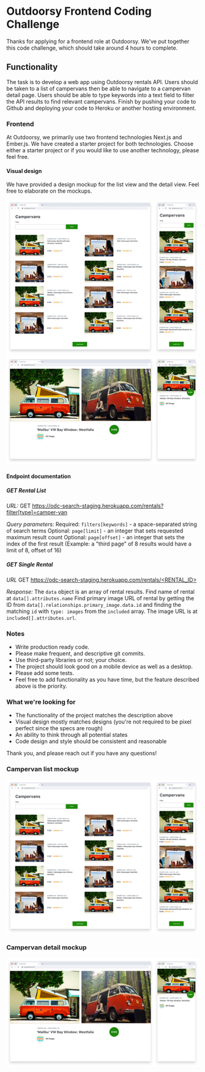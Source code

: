 # Outdoorsy Frontend Coding Challenge

Thanks for applying for a frontend role at Outdoorsy. We've put together this code challenge, which should take around 4 hours to complete.

## Functionality
The task is to develop a web app using Outdoorsy rentals API. Users should be taken to a list of campervans then be able to navigate to a campervan detail page. Users should be able to type keywords into a text field to filter the API results to find relevant campervans. Finish by pushing your code to Github and deploying your code to Heroku or another hosting environment.

### Frontend
At Outdoorsy, we primarily use two frontend technologies Next.js and Ember.js. We have created a starter project for both technologies. Choose either a starter project or if you would like to use another technology, please feel free.

#### Visual design
We have provided a design mockup for the list view and the detail view. Feel free to elaborate on the mockups.

![](./files/visual-designs/list-view-sm.jpg)
![](./files/visual-designs/detail-view-sm.jpg)

#### Endpoint documentation

##### GET Rental List
*URL:*
GET https://odc-search-staging.herokuapp.com/rentals?filter[type]=camper-van

*Query parameters:*
Required: `filters[keywords]` - a space-separated string of search terms
Optional: `page[limit]` - an integer that sets requested maximum result count
Optional: `page[offset]` - an integer that sets the index of the first result
(Example: a "third page" of 8 results would have a limit of 8, offset of 16)

##### GET Single Rental
*URL* GET [https://odc-search-staging.herokuapp.com/rentals/<RENTAL_ID>](https://odc-search-staging.herokuapp.com/rentals/2000)

*Response:*
The `data` object is an array of rental results.
Find name of rental at `data[].attributes.name`
Find primary image URL of rental by getting the ID from `data[].relationships.primary_image.data.id` and finding the matching `id` with `type: images` from the `included` array. The image URL is at `included[].attributes.url`.

### Notes
- Write production ready code.
- Please make frequent, and descriptive git commits.
- Use third-party libraries or not; your choice.
- The project should look good on a mobile device as well as a desktop.
- Please add some tests.
- Feel free to add functionality as you have time, but the feature described above is the priority.

### What we're looking for
- The functionality of the project matches the description above
- Visual design mostly matches designs (you're not required to be pixel perfect since the specs are rough)
- An ability to think through all potential states
- Code design and style should be consistent and reasonable


Thank you, and please reach out if you have any questions!

### Campervan list mockup
![files/visual-designs/list-view.jpg](./files/visual-designs/list-view.jpg)

### Campervan detail mockup
![files/visual-designs/detail-view.jpg](./files/visual-designs/detail-view.jpg)
